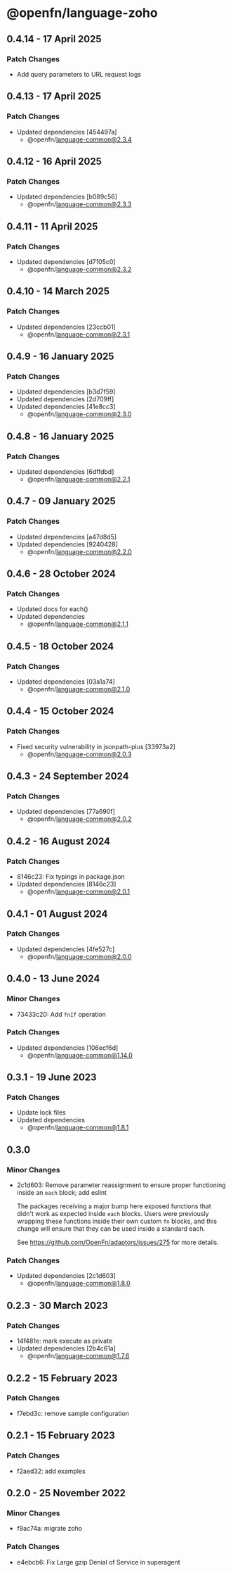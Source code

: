 # @openfn/language-zoho

## 0.4.14 - 17 April 2025

### Patch Changes

* Add query parameters to URL request logs

## 0.4.13 - 17 April 2025

### Patch Changes

* Updated dependencies \[454497a]
  * @openfn/language-common@2.3.4

## 0.4.12 - 16 April 2025

### Patch Changes

* Updated dependencies \[b089c56]
  * @openfn/language-common@2.3.3

## 0.4.11 - 11 April 2025

### Patch Changes

* Updated dependencies \[d7105c0]
  * @openfn/language-common@2.3.2

## 0.4.10 - 14 March 2025

### Patch Changes

* Updated dependencies \[23ccb01]
  * @openfn/language-common@2.3.1

## 0.4.9 - 16 January 2025

### Patch Changes

* Updated dependencies \[b3d7f59]
* Updated dependencies \[2d709ff]
* Updated dependencies \[41e8cc3]
  * @openfn/language-common@2.3.0

## 0.4.8 - 16 January 2025

### Patch Changes

* Updated dependencies \[6dffdbd]
  * @openfn/language-common@2.2.1

## 0.4.7 - 09 January 2025

### Patch Changes

* Updated dependencies \[a47d8d5]
* Updated dependencies \[9240428]
  * @openfn/language-common@2.2.0

## 0.4.6 - 28 October 2024

### Patch Changes

* Updated docs for each()
* Updated dependencies
  * @openfn/language-common@2.1.1

## 0.4.5 - 18 October 2024

### Patch Changes

* Updated dependencies \[03a1a74]
  * @openfn/language-common@2.1.0

## 0.4.4 - 15 October 2024

### Patch Changes

* Fixed security vulnerability in jsonpath-plus \[33973a2]
  * @openfn/language-common@2.0.3

## 0.4.3 - 24 September 2024

### Patch Changes

* Updated dependencies \[77a690f]
  * @openfn/language-common@2.0.2

## 0.4.2 - 16 August 2024

### Patch Changes

* 8146c23: Fix typings in package.json
* Updated dependencies \[8146c23]
  * @openfn/language-common@2.0.1

## 0.4.1 - 01 August 2024

### Patch Changes

* Updated dependencies \[4fe527c]
  * @openfn/language-common@2.0.0

## 0.4.0 - 13 June 2024

### Minor Changes

* 73433c20: Add `fnIf` operation

### Patch Changes

* Updated dependencies \[106ecf6d]
  * @openfn/language-common@1.14.0

## 0.3.1 - 19 June 2023

### Patch Changes

* Update lock files
* Updated dependencies
  * @openfn/language-common@1.8.1

## 0.3.0

### Minor Changes

* 2c1d603: Remove parameter reassignment to ensure proper functioning inside an
  `each` block; add eslint

  The packages receiving a major bump here exposed functions that didn't work as
  expected inside `each` blocks. Users were previously wrapping these functions
  inside their own custom `fn` blocks, and this change will ensure that they can
  be used inside a standard each.

  See https://github.com/OpenFn/adaptors/issues/275 for more details.

### Patch Changes

* Updated dependencies \[2c1d603]
  * @openfn/language-common@1.8.0

## 0.2.3 - 30 March 2023

### Patch Changes

* 14f481e: mark execute as private
* Updated dependencies \[2b4c61a]
  * @openfn/language-common@1.7.6

## 0.2.2 - 15 February 2023

### Patch Changes

* f7ebd3c: remove sample configuration

## 0.2.1 - 15 February 2023

### Patch Changes

* f2aed32: add examples

## 0.2.0 - 25 November 2022

### Minor Changes

* f9ac74a: migrate zoho

### Patch Changes

* e4ebcb6: Fix Large gzip Denial of Service in superagent
